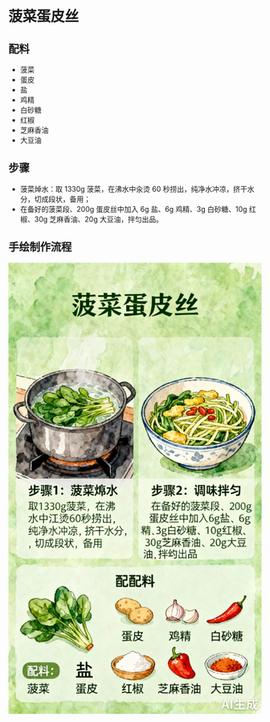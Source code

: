 # 菠菜蛋皮丝

## 配料
- 菠菜
- 蛋皮
- 盐
- 鸡精
- 白砂糖
- 红椒
- 芝麻香油
- 大豆油

## 步骤
- 菠菜焯水：取 1330g 菠菜，在沸水中汆烫 60 秒捞出，纯净水冲凉，挤干水分，切成段状，备用；
- 在备好的菠菜段、200g 蛋皮丝中加入 6g 盐、6g 鸡精、3g 白砂糖、10g 红椒、30g 芝麻香油、20g 大豆油，拌匀出品。

## 手绘制作流程

![手绘制作流程](../images/烫菜/菠菜蛋皮丝.jpg)
